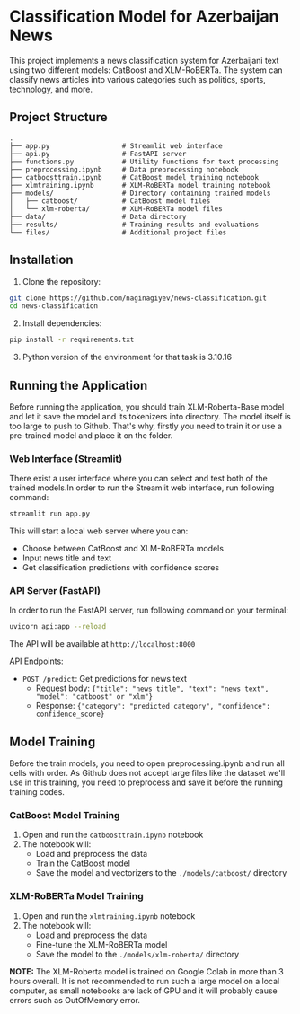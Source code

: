 # Classification Model for Azerbaijan News 

This project implements a news classification system for Azerbaijani text using two different models: CatBoost and XLM-RoBERTa. The system can classify news articles into various categories such as politics, sports, technology, and more.

## Project Structure

```
.
├── app.py                  # Streamlit web interface
├── api.py                  # FastAPI server
├── functions.py            # Utility functions for text processing
├── preprocessing.ipynb     # Data preprocessing notebook
├── catboosttrain.ipynb     # CatBoost model training notebook
├── xlmtraining.ipynb       # XLM-RoBERTa model training notebook
├── models/                 # Directory containing trained models
│   ├── catboost/           # CatBoost model files
│   └── xlm-roberta/        # XLM-RoBERTa model files
├── data/                   # Data directory
├── results/                # Training results and evaluations
└── files/                  # Additional project files
```

## Installation

1. Clone the repository:
```bash
git clone https://github.com/naginagiyev/news-classification.git
cd news-classification
```

2. Install dependencies:
```bash
pip install -r requirements.txt
```

3. Python version of the environment for that task is 3.10.16

## Running the Application

Before running the application, you should train XLM-Roberta-Base model and let it save the model and its tokenizers into directory. The model itself is too large to push to Github. That's why, firstly you need to train it or use a pre-trained model and place it on the folder.

### Web Interface (Streamlit)
There exist a user interface where you can select and test both of the trained models.In order to run the Streamlit web interface, run following command:
```bash
streamlit run app.py
```
This will start a local web server where you can:
- Choose between CatBoost and XLM-RoBERTa models
- Input news title and text
- Get classification predictions with confidence scores

### API Server (FastAPI)
In order to run the FastAPI server, run following command on your terminal:
```bash
uvicorn api:app --reload
```
The API will be available at `http://localhost:8000`

API Endpoints:
- `POST /predict`: Get predictions for news text
  - Request body: `{"title": "news title", "text": "news text", "model": "catboost" or "xlm"}`
  - Response: `{"category": "predicted category", "confidence": confidence_score}`

## Model Training

Before the train models, you need to open preprocessing.ipynb and run all cells with order. As Github does not accept large files like the dataset we'll use in this training, you need to preprocess and save it before the running training codes.

### CatBoost Model Training

1. Open and run the `catboosttrain.ipynb` notebook
2. The notebook will:
   - Load and preprocess the data
   - Train the CatBoost model
   - Save the model and vectorizers to the `./models/catboost/` directory

### XLM-RoBERTa Model Training
1. Open and run the `xlmtraining.ipynb` notebook
2. The notebook will:
   - Load and preprocess the data
   - Fine-tune the XLM-RoBERTa model
   - Save the model to the `./models/xlm-roberta/` directory

**NOTE:** The XLM-Roberta model is trained on Google Colab in more than 3 hours overall. It is not recommended to run such a large model on a local computer, as small notebooks are lack of GPU and it will probably cause errors such as OutOfMemory error.
